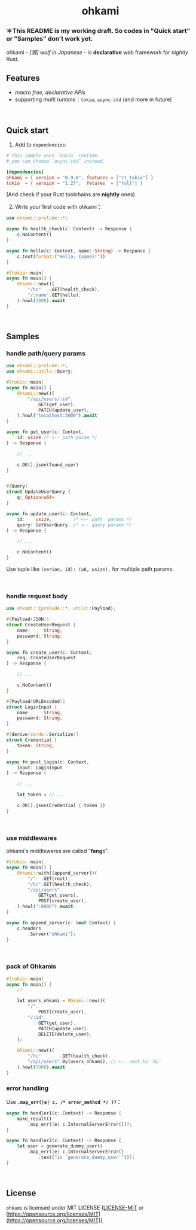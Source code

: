 <div align="center">
    <h1>ohkami</h1>
</div>

### ＊This README is my working draft. So codes in "Quick start" or "Samples" don't work yet.<br/>

ohkami *- [狼] wolf in Japanese -* is **declarative** web framework for *nightly* Rust.

## Features
- *macro free, declarative APIs*
- supporting *multi runtime*：`tokio`, `async-std` (and more in future)

<br/>

## Quick start
1. Add to `dependencies`:

```toml
# this sample uses `tokio` runtime.
# you can choose `async-std` instead.

[dependencies]
ohkami = { version = "0.9.0", features = ["rt_tokio"] }
tokio  = { version = "1.27",  fetures  = ["full"] }
```
(And check if your Rust toolchains are **nightly** ones)

2. Write your first code with ohkami：

```rust
use ohkami::prelude::*;

async fn health_check(c: Context) -> Response {
    c.NoContent()
}

async fn hello(c: Context, name: String) -> Response {
    c.text(format!("Hello, {name}!"))
}

#[tokio::main]
async fn main() {
    Ohkami::new()(
        "/hc"   .GET(health_check),
        "/:name".GET(hello),
    ).howl(3000).await
}
```

<br/>

## Samples

### handle path/query params
```rust
use ohkami::prelude::*;
use ohkami::utils::Query;

#[tokio::main]
async fn main() {
    Ohkami::new()(
        "/api/users/:id".
            GET(get_user).
            PATCH(update_user),
    ).howl("localhost:5000").await
}

async fn get_user(c: Context,
    id: usize /* <-- path param */
) -> Response {

    // ...

    c.OK().json(found_user)
}


#[Query]
struct UpdateUserQuery {
    q: Option<u64>
}

async fn update_user(c: Context,
    id:    usize,        /* <-- path  params */
    query: GetUserQuery, /* <-- query params */
) -> Response {

    // ...

    c.NoContent()
}
```
Use tuple like `(verion, id): (u8, usize),` for multiple path params.

<br/>

### handle request body
```rust
use ohkami::{prelude::*, utils::Payload};

#[Payload(JSON)]
struct CreateUserRequest {
    name:     String,
    password: String,
}

async fn create_user(c: Context,
    req: CreateUserRequest
) -> Response {

    // ...

    c.NoContent()
}

#[Payload(URLEncoded)]
struct LoginInput {
    name:     String,
    password: String,
}

#[derive(serde::Serialize)]
struct Credential {
    token: String,
}

async fn post_login(c: Context,
    input: LoginInput
) -> Response {

    // ...

    let token = // ...

    c.OK().json(Credential { token })
}
```

<br/>

### use middlewares
ohkami's middlewares are called "**fang**s".
```rust
#[tokio::main]
async fn main() {
    Ohkami::with((append_server))(
        "/"  .GET(root),
        "/hc".GET(health_check),
        "/api/users".
            GET(get_users).
            POST(create_user),
    ).howl(":8080").await
}

async fn append_server(c: &mut Context) {
    c.headers
        .Server("ohkami");
}
```

<br/>

### pack of Ohkamis
```rust
#[tokio::main]
async fn main() {
    // ...

    let users_ohkami = Ohkami::new()(
        "/".
            POST(create_user),
        "/:id".
            GET(get_user).
            PATCH(update_user).
            DELETE(delete_user),
    );

    Ohkami::new()(
        "/hc"       .GET(health_check),
        "/api/users".By(users_ohkami), // <-- nest by `By`
    ).howl(5000).await
}
```

### error handling
Use **`.map_err(|e| c. /* error_method */ )?`**：

```rust
async fn handler1(c: Context) -> Response {
    make_result()
        .map_err(|e| c.InternalServerError())?;
}

async fn handler2(c: Context) -> Response {
    let user = generate_dummy_user()
        .map_err(|e| c.InternalServerError()
            .text("in `generate_dummy_user`"))?;
}
```

<br/>

## License
`ohkami` is licensed under MIT LICENSE ([LICENSE-MIT](https://github.com/kana-rus/ohkami/blob/main/LICENSE-MIT) or [https://opensource.org/licenses/MIT](https://opensource.org/licenses/MIT)).
